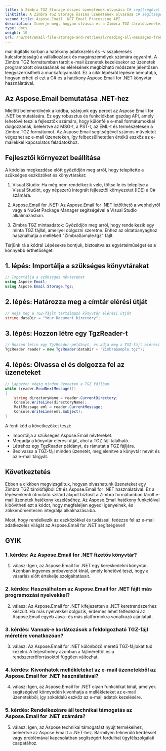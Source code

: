 ```yaml
---
title: A Zimbra TGZ Storage összes üzenetének olvasása C# segítségével
linktitle: A Zimbra TGZ Storage összes üzenetének olvasása C# segítségével
second_title: Aspose.Email .NET Email Processing API
description: Ismerje meg, hogyan olvassa el a Zimbra TGZ tárolóüzeneteit C# és Aspose.Email for .NET használatával. Lépésről lépésre útmutató forráskóddal.
type: docs
weight: 10
url: /hu/net/email-file-storage-and-retrieval/reading-all-messages-from-zimbra-tgz-storage-with-csharp/
---
```


mai digitális korban a hatékony adatkezelés és -visszakeresés kulcsfontosságú a vállalkozások és magánszemélyek számára egyaránt. A Zimbra TGZ formátumban tárolt e-mail üzenetek kezelésekor az üzenetek programozott olvasásának és elérésének megbízható módszere jelentősen leegyszerűsítheti a munkafolyamatot. Ez a cikk lépésről lépésre bemutatja, hogyan érheti el ezt a C# és a hatékony Aspose.Email for .NET könyvtár használatával.

## Az Aspose.Email bemutatása .NET-hez

Mielőtt belemerülnénk a kódba, szánjunk egy percet az Aspose.Email for .NET bemutatására. Ez egy robusztus és funkciókban gazdag API, amely lehetővé teszi a fejlesztők számára, hogy különféle e-mail formátumokkal dolgozzanak, beleértve az MSG-t, a PST-t, az EML-t és természetesen a Zimbra TGZ formátumot. Az Aspose.Email segítségével számos műveletet végezhet az e-mail üzeneteken, így felbecsülhetetlen értékű eszköz az e-mailekkel kapcsolatos feladatokhoz.

## Fejlesztői környezet beállítása

A kódolás megkezdése előtt győződjön meg arról, hogy telepítette a szükséges eszközöket és könyvtárakat:

1. Visual Studio: Ha még nem rendelkezik vele, töltse le és telepítse a Visual Studiót, egy népszerű integrált fejlesztői környezetet (IDE) a C# számára.

2. Aspose.Email for .NET: Az Aspose.Email for .NET letölthető a webhelyről vagy a NuGet Package Manager segítségével a Visual Studio alkalmazásban.

3. Zimbra TGZ mintaadatok: Győződjön meg arról, hogy rendelkezik egy minta TGZ fájllal, amellyel dolgozni szeretne. Ehhez az oktatóanyaghoz használhatja a mellékelt "ZimbraSample.tgz" fájlt.

Térjünk rá a kódra! Lépésekre bontjuk, biztosítva az egyértelműséget és a könnyebb érthetőséget.

## 1. lépés: Importálja a szükséges könyvtárakat

```csharp
// Importálja a szükséges névtereket
using Aspose.Email;
using Aspose.Email.Storage.Tgz;
```

## 2. lépés: Határozza meg a címtár elérési útját

```csharp
// Adja meg a TGZ-fájlt tartalmazó könyvtár elérési útját
string dataDir = "Your Document Directory";
```

## 3. lépés: Hozzon létre egy TgzReader-t

```csharp
// Hozzon létre egy TgzReader-példányt, és adja meg a TGZ-fájl elérési útját
TgzReader reader = new TgzReader(dataDir + "ZimbraSample.tgz");
```

## 4. lépés: Olvassa el és dolgozza fel az üzeneteket

```csharp
// Lapozzon végig minden üzeneten a TGZ fájlban
while (reader.ReadNextMessage())
{
    string directoryName = reader.CurrentDirectory;
    Console.WriteLine(directoryName);
    MailMessage eml = reader.CurrentMessage;
    Console.WriteLine(eml.Subject);
}
```

A fenti kód a következőket teszi:

- Importálja a szükséges Aspose.Email névtereket.
- Megadja a könyvtár elérési útját, ahol a TGZ fájl található.
- Létrehoz egy TgzReader példányt, és rámutat a TGZ fájljára.
- Beolvassa a TGZ-fájl minden üzenetét, megjelenítve a könyvtár nevét és az e-mail tárgyát.

## Következtetés

Ebben a cikkben megvizsgáltuk, hogyan olvashatunk üzeneteket egy Zimbra TGZ tárolófájlból C# és Aspose.Email for .NET használatával. Ez a lépésenkénti útmutató szilárd alapot biztosít a Zimbra formátumban tárolt e-mail üzenetek hatékony kezeléséhez. Az Aspose.Email hatékony funkcióival kibővítheti ezt a kódot, hogy megfeleljen egyedi igényeinek, és zökkenőmentesen integrálja alkalmazásaiba.

Most, hogy rendelkezik az eszközökkel és tudással, fedezze fel az e-mail adatkezelés világát az Aspose.Email for .NET segítségével!


## GYIK

### 1. kérdés: Az Aspose.Email for .NET fizetős könyvtár?

1. válasz: Igen, az Aspose.Email for .NET egy kereskedelmi könyvtár. Azonban ingyenes próbaverziót kínál, amely lehetővé teszi, hogy a vásárlás előtt értékelje szolgáltatásait.

### 2. kérdés: Használhatom az Aspose.Email for .NET fájlt más programozási nyelvekkel?

2. válasz: Az Aspose.Email for .NET kifejezetten a .NET keretrendszerhez készült. Ha más nyelvekkel dolgozik, érdemes lehet felfedezni az Aspose.Email egyéb Java- és más platformokra vonatkozó ajánlatait.

### 3. kérdés: Vannak-e korlátozások a feldolgozható TGZ-fájl méretére vonatkozóan?

3. válasz: Az Aspose.Email for .NET különböző méretű TGZ-fájlokat tud kezelni. A teljesítmény azonban a fájlmérettől és a rendszererőforrásoktól függően változhat.

### 4. kérdés: Kivonhatok mellékleteket az e-mail üzenetekből az Aspose.Email for .NET használatával?

4. válasz: Igen, az Aspose.Email for .NET olyan funkciókat kínál, amelyek segítségével könnyedén kivonhatja a mellékleteket az e-mail üzenetekből, így sokoldalú eszköz az e-mail adatok kezelésére.

### 5. kérdés: Rendelkezésre áll technikai támogatás az Aspose.Email for .NET számára?

5. válasz: Igen, az Aspose technikai támogatást nyújt termékeihez, beleértve az Aspose.Emailt a .NET-hez. Bármilyen felmerülő kérdéssel vagy problémával kapcsolatban segítségért fordulhat ügyfélszolgálati csapatához.
